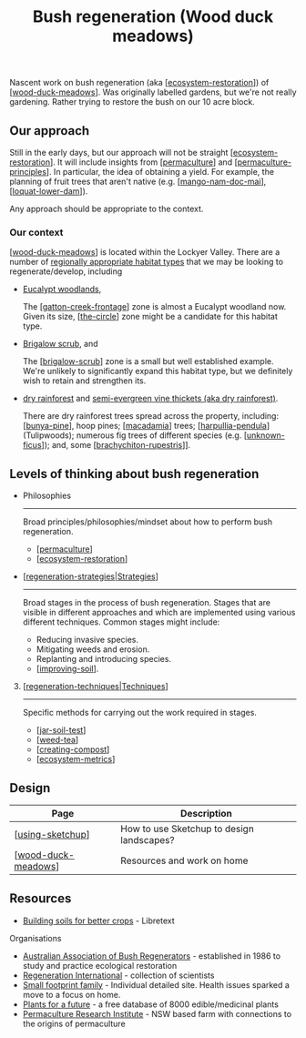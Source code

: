 ﻿---
tags:
- regeneration
- sense
- landscape
title: Bush regeneration (Wood duck meadows)
type: note
---
Nascent work on bush regeneration (aka [[ecosystem-restoration]]) of [[wood-duck-meadows]]. Was originally labelled gardens, but we're not really gardening. Rather trying to restore the bush on our 10 acre block.

## Our approach

Still in the early days, but our approach will not be straight [[ecosystem-restoration]]. It will include insights from [[permaculture]] and [[permaculture-principles]]. In particular, the idea of obtaining a yield. For example, the planning of fruit trees that aren't native (e.g. [[mango-nam-doc-mai]], [[loquat-lower-dam]]).

Any approach should be appropriate to the context.

### Our context

[[wood-duck-meadows]] is located within the Lockyer Valley. There are a number of [regionally appropriate habitat types](https://www.qld.gov.au/environment/plants-animals/habitats/habitat) that we may be looking to regenerate/develop, including

- [Eucalypt woodlands](https://www.qld.gov.au/environment/plants-animals/habitats/habitat/eucalypt-woodlands), 

    The [[gatton-creek-frontage]] zone is almost a Eucalypt woodland now. Given its size, [[the-circle]] zone might be a candidate for this habitat type. 

- [Brigalow scrub](https://www.qld.gov.au/environment/plants-animals/habitats/habitat/brigalow), and 

    The [[brigalow-scrub]] zone is a small but well established example. We're unlikely to significantly expand this habitat type, but we definitely wish to retain and strengthen its.

- [dry rainforest](https://www.qld.gov.au/environment/plants-animals/habitats/habitat/dry-rainforest) and [semi-evergreen vine thickets (aka dry rainforest)](https://apps.des.qld.gov.au/regional-ecosystems/details/?re=12.8.21).

    There are dry rainforest trees spread across the property, including: [[bunya-pine]], hoop pines; [[macadamia]] trees; [[harpullia-pendula]] (Tulipwoods); numerous fig trees of different species (e.g. [[unknown-ficus]]); and, some [[brachychiton-rupestris]]].


## Levels of thinking about bush regeneration

<div class="grid cards" markdown>

- Philosophies

    ---

    Broad principles/philosophies/mindset about how to perform bush regeneration.

    - [[permaculture]]
    - [[ecosystem-restoration]]

- [[regeneration-strategies|Strategies]]

    ---

    Broad stages in the process of bush regeneration. Stages that are visible in different approaches and which are implemented using various different techniques. Common stages might include:

    - Reducing invasive species.
    - Mitigating weeds and erosion.
    - Replanting and introducing species.
    - [[improving-soil]].

3. [[regeneration-techniques|Techniques]]

    ---

    Specific methods for carrying out the work required in stages.

    - [[jar-soil-test]]
    - [[weed-tea]]
    - [[creating-compost]]
    - [[ecosystem-metrics]]

</div>


## Design

| Page | Description |
| --- | --- |
| [[using-sketchup]] | How to use Sketchup to design landscapes? |
| [[wood-duck-meadows]] | Resources and work on home |  

## Resources

- [Building soils for better crops](https://geo.libretexts.org/Bookshelves/Soil_Science/Building_Soils_for_Better_Crops_-_Ecological_Management_for_Healthy_Soils_4e_(Magdoff_and_van_Es)) - Libretext

Organisations

- [Australian Association of Bush Regenerators](https://www.aabr.org.au/) - established in 1986 to study and practice ecological restoration
- [Regeneration International](https://regenerationinternational.org/) - collection of scientists 
- [Small footprint family](https://www.smallfootprintfamily.com/) - Individual detailed site. Health issues sparked a move to a focus on home.
- [Plants for a future](https://pfaf.org/user/default.aspx) - a free database of 8000 edible/medicinal plants
- [Permaculture Research Institute](https://www.permaculturenews.org/) - NSW based farm with connections to the origins of permaculture


[//begin]: # "Autogenerated link references for markdown compatibility"
[ecosystem-restoration]: ecosystem-restoration "Ecosystem restoration (aka bush regneration)"
[wood-duck-meadows]: wood-duck-meadows "Wood duck meadows"
[permaculture]: permaculture "Permaculture"
[permaculture-principles]: permaculture-principles "Permaculture Principles"
[mango-nam-doc-mai]: individual-plants/mango-nam-doc-mai "Mango (Nam Doc Mai) - mango paddock"
[loquat-lower-dam]: individual-plants/loquat-lower-dam "Loquat on the lower dam"
[gatton-creek-frontage]: gatton-creek-frontage "Gatton creek frontage"
[the-circle]: the-circle "The Circle"
[brigalow-scrub]: brigalow-scrub "Brigalow scrub"
[bunya-pine]: plants/bunya-pine "Bunya Pine"
[macadamia]: plants/macadamia "Macadamia"
[harpullia-pendula]: plants/harpullia-pendula "Harpullia Pendula (Moreton Bay Tulipwood)"
[unknown-ficus]: individual-plants/unknown-ficus "Unknown ficus"
[brachychiton-rupestris]: plants/brachychiton-rupestris "Brachychiton rupestris (Queensland Bottle Tree)"
[regeneration-strategies|Strategies]: strategies/regeneration-strategies "Regeneration strategies"
[improving-soil]: strategies/improving-soil "Improving soil"
[regeneration-techniques|Techniques]: techniques/regeneration-techniques "Regeneration techniques"
[jar-soil-test]: jar-soil-test "Jar soil test"
[weed-tea]: techniques/weed-tea "Weed tea"
[creating-compost]: techniques/creating-compost "Creating compost"
[ecosystem-metrics]: ecosystem-metrics "Ecosystem metrics"
[using-sketchup]: using-sketchup "Using Sketchup"
[//end]: # "Autogenerated link references"